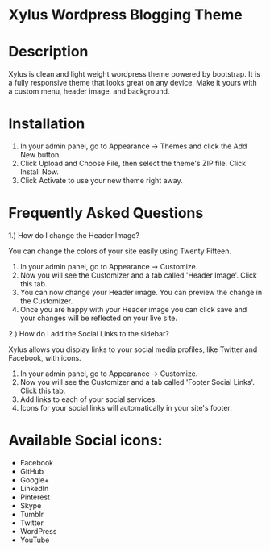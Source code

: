 # Xylus Wordpress Blogging Theme

# Description
Xylus is clean and light weight wordpress theme powered by bootstrap. It  is a fully responsive theme that looks great on any device. Make it yours with a custom menu, header image, and background.

# Installation

1. In your admin panel, go to Appearance -> Themes and click the Add New button.
2. Click Upload and Choose File, then select the theme's ZIP file. Click Install Now.
3. Click Activate to use your new theme right away.

# Frequently Asked Questions

1.) How do I change the Header Image?

You can change the colors of your site easily using Twenty Fifteen.
1. In your admin panel, go to Appearance -> Customize.
2. Now you will see the Customizer and a tab called 'Header Image'. Click this tab.
3. You can now change your Header image. You can preview the change in the Customizer.
4. Once you are happy with your Header image you can click save and your changes will be reflected on your live site.


2.) How do I add the Social Links to the sidebar?

Xylus allows you display links to your social media profiles, like Twitter and Facebook, with icons.
1. In your admin panel, go to Appearance -> Customize.
2. Now you will see the Customizer and a tab called 'Footer Social Links'. Click this tab.
3. Add links to each of your social services.
4. Icons for your social links will automatically in your site's footer.

# Available Social icons:

* Facebook
* GitHub
* Google+
* LinkedIn
* Pinterest
* Skype
* Tumblr
* Twitter
* WordPress
* YouTube
